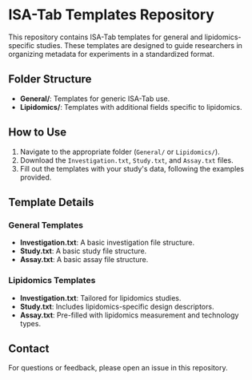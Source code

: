 # ISA-Tab Templates Repository

This repository contains ISA-Tab templates for general and lipidomics-specific studies. These templates are designed to guide researchers in organizing metadata for experiments in a standardized format.

## Folder Structure
- **General/**: Templates for generic ISA-Tab use.
- **Lipidomics/**: Templates with additional fields specific to lipidomics.

## How to Use
1. Navigate to the appropriate folder (`General/` or `Lipidomics/`).
2. Download the `Investigation.txt`, `Study.txt`, and `Assay.txt` files.
3. Fill out the templates with your study's data, following the examples provided.

## Template Details
### General Templates
- **Investigation.txt**: A basic investigation file structure.
- **Study.txt**: A basic study file structure.
- **Assay.txt**: A basic assay file structure.

### Lipidomics Templates
- **Investigation.txt**: Tailored for lipidomics studies.
- **Study.txt**: Includes lipidomics-specific design descriptors.
- **Assay.txt**: Pre-filled with lipidomics measurement and technology types.

## Contact
For questions or feedback, please open an issue in this repository.
